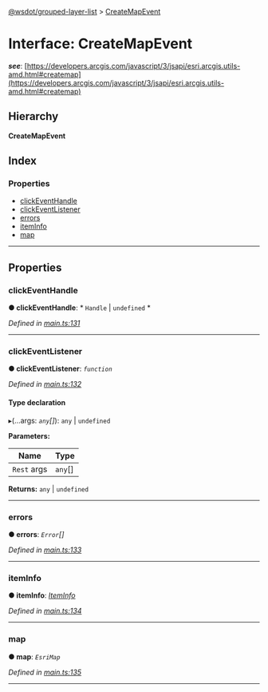 [@wsdot/grouped-layer-list](../README.md) > [CreateMapEvent](../interfaces/createmapevent.md)

# Interface: CreateMapEvent

*__see__*: [https://developers.arcgis.com/javascript/3/jsapi/esri.arcgis.utils-amd.html#createmap](https://developers.arcgis.com/javascript/3/jsapi/esri.arcgis.utils-amd.html#createmap)

## Hierarchy

**CreateMapEvent**

## Index

### Properties

* [clickEventHandle](createmapevent.md#clickeventhandle)
* [clickEventListener](createmapevent.md#clickeventlistener)
* [errors](createmapevent.md#errors)
* [itemInfo](createmapevent.md#iteminfo)
* [map](createmapevent.md#map)

---

## Properties

<a id="clickeventhandle"></a>

###  clickEventHandle

**● clickEventHandle**: * `Handle` &#124; `undefined`
*

*Defined in [main.ts:131](https://github.com/WSDOT-GIS/grouped-layer-list/blob/1ae99b6/packages/grouped-layer-list/src/main.ts#L131)*

___
<a id="clickeventlistener"></a>

###  clickEventListener

**● clickEventListener**: *`function`*

*Defined in [main.ts:132](https://github.com/WSDOT-GIS/grouped-layer-list/blob/1ae99b6/packages/grouped-layer-list/src/main.ts#L132)*

#### Type declaration
▸(...args: *`any`[]*):  `any` &#124; `undefined`

**Parameters:**

| Name | Type |
| ------ | ------ |
| `Rest` args | `any`[] |

**Returns:**  `any` &#124; `undefined`

___
<a id="errors"></a>

###  errors

**● errors**: *`Error`[]*

*Defined in [main.ts:133](https://github.com/WSDOT-GIS/grouped-layer-list/blob/1ae99b6/packages/grouped-layer-list/src/main.ts#L133)*

___
<a id="iteminfo"></a>

###  itemInfo

**● itemInfo**: *[ItemInfo](iteminfo.md)*

*Defined in [main.ts:134](https://github.com/WSDOT-GIS/grouped-layer-list/blob/1ae99b6/packages/grouped-layer-list/src/main.ts#L134)*

___
<a id="map"></a>

###  map

**● map**: *`EsriMap`*

*Defined in [main.ts:135](https://github.com/WSDOT-GIS/grouped-layer-list/blob/1ae99b6/packages/grouped-layer-list/src/main.ts#L135)*

___

